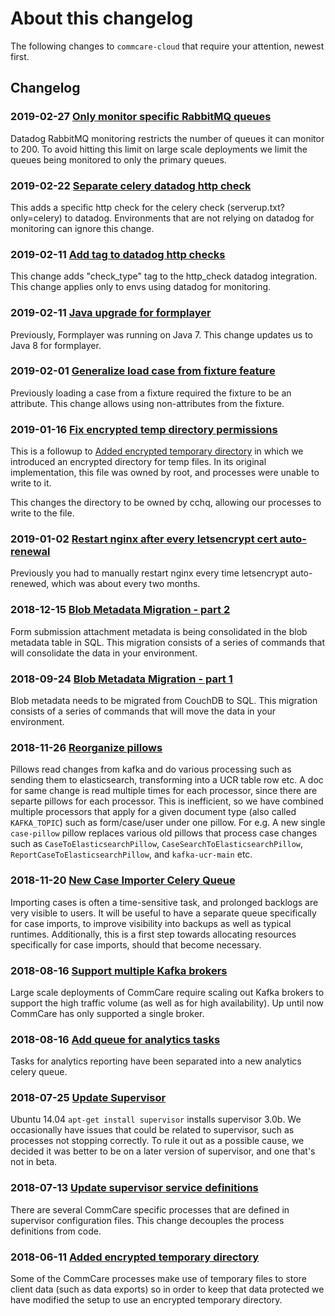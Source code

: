# About this changelog

The following changes to `commcare-cloud` that require your attention,
newest first.

## Changelog

### **2019-02-27** [Only monitor specific RabbitMQ queues](0016-monitor-specific-rabbitmq-queues.md)
Datadog RabbitMQ monitoring restricts the number of queues it
can monitor to 200. To avoid hitting this limit on large
scale deployments we limit the queues being monitored to only
the primary queues.

### **2019-02-22** [Separate celery datadog http check](0015-separate-celery-datadog-http-check.md)
This adds a specific http check for the celery check (serverup.txt?only=celery)
to datadog.
Environments that are not relying on datadog for monitoring can ignore this change.

### **2019-02-11** [Add tag to datadog http checks](0014-add-tag-to-datadog-http-checks.md)
This change adds "check_type" tag to the http_check datadog integration.
This change applies only to envs using datadog for monitoring.

### **2019-02-11** [Java upgrade for formplayer](0013-java-upgrade-for-formplayer.md)
Previously, Formplayer was running on Java 7.
This change updates us to Java 8 for formplayer.

### **2019-02-01** [Generalize load case from fixture feature](0012-generalize-load-case-from-fixture.md)
Previously loading a case from a fixture required the fixture to be an attribute.
This change allows using non-attributes from the fixture.

### **2019-01-16** [Fix encrypted temp directory permissions](0011-fix-encrypted-tmp-permissions.md)
This is a followup to [Added encrypted temporary directory](./0001-add-encrypted-tmp.md)
in which we introduced an encrypted directory for temp files.
In its original implementation, this file was owned by root,
and processes were unable to write to it.

This changes the directory to be owned by cchq, allowing our processes to write to the file.

### **2019-01-02** [Restart nginx after every letsencrypt cert auto-renewal](0010-letsencrypt-restart-nginx.md)
Previously you had to manually restart nginx every time letsencrypt auto-renewed,
which was about every two months.

### **2018-12-15** [Blob Metadata Migration - part 2](0009-blob-metadata-part-2.md)
Form submission attachment metadata is being consolidated in the blob
metadata table in SQL. This migration consists of a series of commands that
will consolidate the data in your environment.

### **2018-09-24** [Blob Metadata Migration - part 1](0008-blob-metadata-part-1.md)
Blob metadata needs to be migrated from CouchDB to SQL. This migration
consists of a series of commands that will move the data in your environment.

### **2018-11-26** [Reorganize pillows](0007-reorganize-pillows.md)
Pillows read changes from kafka and do various processing such as sending them to
elasticsearch, transforming into a UCR table row etc. A doc for same change is read
multiple times for each processor, since there are separte pillows for each processor.
This is inefficient, so we have combined multiple processors that apply for a
given document type (also called `KAFKA_TOPIC`) such as form/case/user under
one pillow. For e.g. A new single `case-pillow` pillow replaces
various old pillows that process case changes such as `CaseToElasticsearchPillow`,
`CaseSearchToElasticsearchPillow`, `ReportCaseToElasticsearchPillow`,
and `kafka-ucr-main` etc. 

### **2018-11-20** [New Case Importer Celery Queue](0006-new-case-importer-celery-queue.md)
Importing cases is often a time-sensitive task, and prolonged backlogs are
very visible to users.  It will be useful to have a separate queue
specifically for case imports, to improve visibility into backups as well as
typical runtimes.  Additionally, this is a first step towards allocating
resources specifically for case imports, should that become necessary.

### **2018-08-16** [Support multiple Kafka brokers](0005-support-multiple-kafak-brokers.md)
Large scale deployments of CommCare require scaling out Kafka brokers to support the high
traffic volume (as well as for high availability). Up until now CommCare has only
supported a single broker.

### **2018-08-16** [Add queue for analytics tasks](0004-add-analytics-queue.md)
Tasks for analytics reporting have been separated into a new analytics celery queue.

### **2018-07-25** [Update Supervisor](0003-update-supervisor.md)
Ubuntu 14.04 `apt-get install supervisor` installs supervisor 3.0b.
We occasionally have issues that could be related to supervisor,
such as processes not stopping correctly.
To rule it out as a possible cause,
we decided it was better to be on a later version of supervisor,
and one that's not in beta.

### **2018-07-13** [Update supervisor service definitions](0002-supervisor-service-definitions.md)
There are several CommCare specific processes that are defined in supervisor
configuration files. This change decouples the process definitions from code.

### **2018-06-11** [Added encrypted temporary directory](0001-add-encrypted-tmp.md)
Some of the CommCare processes make use of temporary files to store client data
(such as data exports) so in order to keep that data protected we have modified
the setup to use an encrypted temporary directory.
